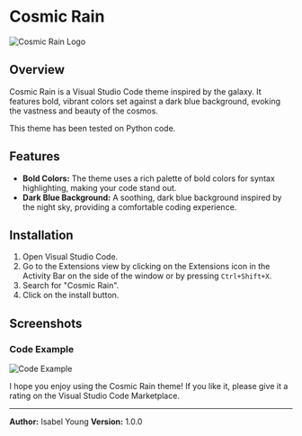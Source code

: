 # Cosmic Rain

![Cosmic Rain Logo](path/to/your/icon.png)

## Overview

Cosmic Rain is a Visual Studio Code theme inspired by the galaxy. It features bold, vibrant colors set against a dark blue background, evoking the vastness and beauty of the cosmos.

This theme has been tested on Python code.

## Features

- **Bold Colors:** The theme uses a rich palette of bold colors for syntax highlighting, making your code stand out.
- **Dark Blue Background:** A soothing, dark blue background inspired by the night sky, providing a comfortable coding experience.

## Installation

1. Open Visual Studio Code.
2. Go to the Extensions view by clicking on the Extensions icon in the Activity Bar on the side of the window or by pressing `Ctrl+Shift+X`.
3. Search for "Cosmic Rain".
4. Click on the install button.

## Screenshots

### Code Example
![Code Example](path/to/your/screenshot.png)

I hope you enjoy using the Cosmic Rain theme! If you like it, please give it a rating on the Visual Studio Code Marketplace.

---

**Author:** Isabel Young
**Version:** 1.0.0
